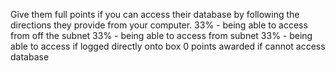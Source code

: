 Give them full points if you can access their database by following the directions they provide from your computer.
33% - being able to access from off the subnet
33% - being able to access from subnet
33% - being able to access if logged directly onto box
0 points awarded if cannot access database